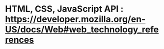 # HTML, CSS, JavaScript API : https://developer.mozilla.org/en-US/docs/Web#web_technology_references
